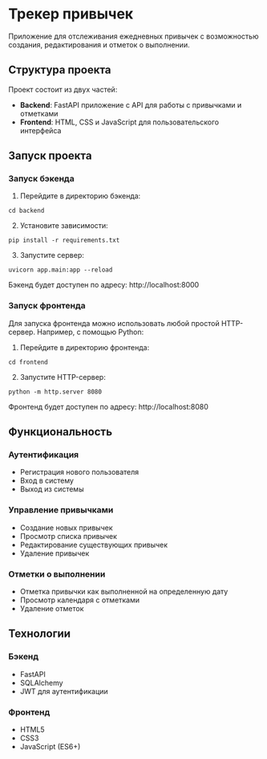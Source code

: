 # Трекер привычек

Приложение для отслеживания ежедневных привычек с возможностью создания, редактирования и отметок о выполнении.

## Структура проекта

Проект состоит из двух частей:
- **Backend**: FastAPI приложение с API для работы с привычками и отметками
- **Frontend**: HTML, CSS и JavaScript для пользовательского интерфейса

## Запуск проекта

### Запуск бэкенда

1. Перейдите в директорию бэкенда:
```
cd backend
```

2. Установите зависимости:
```
pip install -r requirements.txt
```

3. Запустите сервер:
```
uvicorn app.main:app --reload
```

Бэкенд будет доступен по адресу: http://localhost:8000

### Запуск фронтенда

Для запуска фронтенда можно использовать любой простой HTTP-сервер. Например, с помощью Python:

1. Перейдите в директорию фронтенда:
```
cd frontend
```

2. Запустите HTTP-сервер:
```
python -m http.server 8080
```

Фронтенд будет доступен по адресу: http://localhost:8080

## Функциональность

### Аутентификация
- Регистрация нового пользователя
- Вход в систему
- Выход из системы

### Управление привычками
- Создание новых привычек
- Просмотр списка привычек
- Редактирование существующих привычек
- Удаление привычек

### Отметки о выполнении
- Отметка привычки как выполненной на определенную дату
- Просмотр календаря с отметками
- Удаление отметок

## Технологии

### Бэкенд
- FastAPI
- SQLAlchemy
- JWT для аутентификации

### Фронтенд
- HTML5
- CSS3
- JavaScript (ES6+)